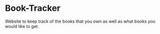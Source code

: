 # Book-Tracker
Website to keep track of the books that you own as well as what books you would like to get.

